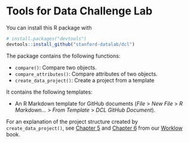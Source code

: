 Tools for Data Challenge Lab
================

You can install this R package with

``` r
# install.packages("devtools")
devtools::install_github("stanford-datalab/dcl")
```

The package contains the following functions:

* `compare()`: Compare two objects.
* `compare_attributes()`: Compare attributes of two objects.
* `create_data_project()`: Create a project from a template

It contains the following templates:

* An R Markdown template for GitHub documents (_File_ > _New File_ > _R Markdown..._ > _From Template_ > _DCL GitHub Document_).

For an explanation of the project structure created by `create_data_project()`, see [Chapter 5](https://dcl-workflow.stanford.edu/project-setup.html) and [Chapter 6](https://dcl-workflow.stanford.edu/organization.html) from our [Worklow](https://dcl-workflow.stanford.edu/) book.
